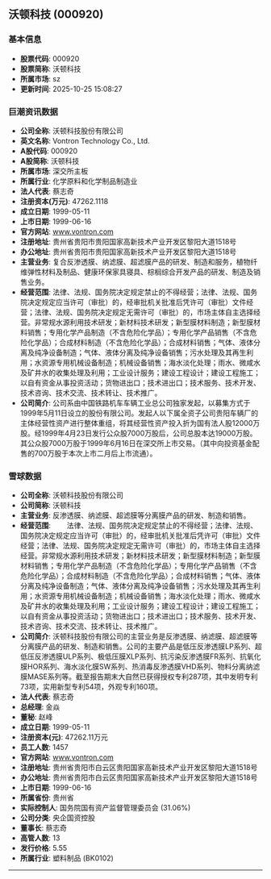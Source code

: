 ## 沃顿科技 (000920)

### 基本信息

- **股票代码**: 000920
- **股票简称**: 沃顿科技
- **所属市场**: sz
- **更新时间**: 2025-10-25 15:08:27

### 巨潮资讯数据

- **公司全称**: 沃顿科技股份有限公司
- **英文名称**: Vontron Technology Co., Ltd.
- **A股代码**: 000920
- **A股简称**: 沃顿科技
- **所属市场**: 深交所主板
- **所属行业**: 化学原料和化学制品制造业
- **法人代表**: 蔡志奇
- **注册资本(万元)**: 47262.1118
- **成立日期**: 1999-05-11
- **上市日期**: 1999-06-16
- **官方网站**: www.vontron.com
- **注册地址**: 贵州省贵阳市贵阳国家高新技术产业开发区黎阳大道1518号
- **办公地址**: 贵州省贵阳市贵阳国家高新技术产业开发区黎阳大道1518号
- **主营业务**: 复合反渗透膜、纳滤膜、超滤膜产品的研发、制造和服务，植物纤维弹性材料及制品、健康环保家具寝具、棕榈综合开发产品的研发、制造及销售业务。
- **经营范围**: 法律、法规、国务院决定规定禁止的不得经营；法律、法规、国务院决定规定应当许可（审批）的，经审批机关批准后凭许可（审批）文件经营；法律、法规、国务院决定规定无需许可（审批）的，市场主体自主选择经营。非常规水源利用技术研发；新材料技术研发；新型膜材料制造；新型膜材料销售；专用化学产品制造（不含危险化学品）；专用化学产品销售（不含危险化学品）；合成材料制造（不含危险化学品）；合成材料销售；气体、液体分离及纯净设备制造；气体、液体分离及纯净设备销售；污水处理及其再生利用；水资源专用机械设备制造；机械设备销售；海水淡化处理；雨水、微咸水及矿井水的收集处理及利用；工业设计服务；建设工程设计；建设工程施工；以自有资金从事投资活动；货物进出口；技术进出口；技术服务、技术开发、技术咨询、技术交流、技术转让、技术推广。
- **公司简介**: 公司系由中国铁路机车车辆工业总公司独家发起，以募集方式于1999年5月11日设立的股份有限公司。发起人以下属全资子公司贵阳车辆厂的主体经营性资产进行整体重组，将其经营性资产投入折为国有法人股12000万股。经1999年4月23日发行公众股7000万股后，公司总股本达19000万股。其公众股7000万股于1999年6月16日在深交所上市交易。（其中向投资基金配售的700万股于本次上市二月后上市流通）。

### 雪球数据

- **公司全称**: 沃顿科技股份有限公司
- **公司简称**: 沃顿科技
- **主营业务**: 反渗透膜、纳滤膜、超滤膜等分离膜产品的研发、制造和销售。
- **经营范围**: 　　法律、法规、国务院决定规定禁止的不得经营；法律、法规、国务院决定规定应当许可（审批）的，经审批机关批准后凭许可（审批）文件经营；法律、法规、国务院决定规定无需许可（审批）的，市场主体自主选择经营。非常规水源利用技术研发；新材料技术研发；新型膜材料制造；新型膜材料销售；专用化学产品制造（不含危险化学品）；专用化学产品销售（不含危险化学品）；合成材料制造（不含危险化学品）；合成材料销售；气体、液体分离及纯净设备制造；气体、液体分离及纯净设备销售；污水处理及其再生利用；水资源专用机械设备制造；机械设备销售；海水淡化处理；雨水、微咸水及矿井水的收集处理及利用；工业设计服务；建设工程设计；建设工程施工；以自有资金从事投资活动；货物进出口；技术进出口；技术服务、技术开发、技术咨询、技术交流、技术转让、技术推广。
- **公司简介**: 沃顿科技股份有限公司的主营业务是反渗透膜、纳滤膜、超滤膜等分离膜产品的研发、制造和销售。公司的主要产品是低压反渗透膜LP系列、超低压反渗透膜ULP系列、极低压膜XLP系列、抗污染反渗透膜FR系列、抗氧化膜HOR系列、海水淡化膜SW系列、热消毒反渗透膜VHD系列、物料分离纳滤膜MASE系列等。截至报告期末大自然已获得授权专利287项，其中发明专利73项，实用新型专利54项，外观专利160项。
- **法人代表**: 蔡志奇
- **总经理**: 金焱
- **董秘**: 赵峰
- **成立日期**: 1999-05-11
- **注册资本(元)**: 47262.11万元
- **员工人数**: 1457
- **官方网站**: www.vontron.com
- **注册地址**: 贵州省贵阳市白云区贵阳国家高新技术产业开发区黎阳大道1518号
- **办公地址**: 贵州省贵阳市白云区贵阳国家高新技术产业开发区黎阳大道1518号
- **上市日期**: 1999-06-16
- **所属省份**: 贵州省
- **实际控制人**: 国务院国有资产监督管理委员会 (31.06%)
- **公司分类**: 央企国资控股
- **董事长**: 蔡志奇
- **高管人数**: 13
- **发行价格**: 5.55
- **所属行业**: 塑料制品 (BK0102)

---